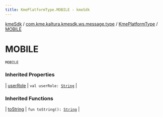 ```yaml
---
title: KmePlatformType.MOBILE - kmeSdk
---
```


[kmeSdk](../../index.html) / [com.kme.kaltura.kmesdk.ws.message.type](../index.html) / [KmePlatformType](index.html) / [MOBILE](./-m-o-b-i-l-e.html)

# MOBILE

`MOBILE`

### Inherited Properties

| [userRole](user-role.html) | `val userRole: `[`String`](https://kotlinlang.org/api/latest/jvm/stdlib/kotlin/-string/index.html) |

### Inherited Functions

| [toString](to-string.html) | `fun toString(): `[`String`](https://kotlinlang.org/api/latest/jvm/stdlib/kotlin/-string/index.html) |

